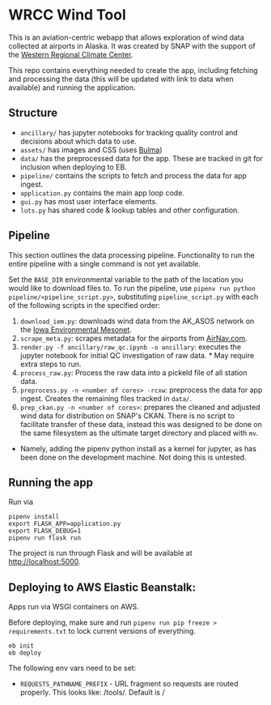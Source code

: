 # WRCC Wind Tool

This is an aviation-centric webapp that allows exploration of wind data collected at airports in Alaska. It was created by SNAP with the support of the [Western Regional Climate Center](https://wrcc.dri.edu/). 

This repo contains everything needed to create the app, including fetching and processing the data (this will be updated with link to data when available) and running the application.

## Structure
 
 * `ancillary/` has jupyter notebooks for tracking quality control and decisions about which data to use. 
 * `assets/` has images and CSS (uses [Bulma](https://bulma.io))
 * `data/` has the preprocessed data for the app. These are tracked in git for inclusion when deploying to EB.
 * `pipeline/` contains the scripts to fetch and process the data for app ingest.
 * `application.py` contains the main app loop code.
 * `gui.py` has most user interface elements.
 * `luts.py` has shared code & lookup tables and other configuration.

## Pipeline

This section outlines the data processing pipeline. Functionality to run the entire pipeline with a single command is not yet available. 

Set the `BASE_DIR` environmental variable to the path of the location you would like to download files to. To run the pipeline, use `pipenv run python pipeline/<pipeline_script.py>`, substituting `pipeline_script.py` with each of the following scripts in the specified order:

1. `download_iem.py`: downloads wind data from the AK_ASOS network on the [Iowa Environmental Mesonet](https://mesonet.agron.iastate.edu/request/download.phtml).
2. `scrape_meta.py`: scrapes metadata for the airports from [AirNav.com](https://www.airnav.com/).
3. `render.py -f ancillary/raw_qc.ipynb -o ancillary`: executes the jupyter notebook for initial QC investigation of raw data. * May require extra steps to run.
4. `process_raw.py`: Process the raw data into a pickeld file of all station data.
5. `preprocess.py -n <number of cores> -rcxw`: preprocess the data for app ingest. Creates the remaining files tracked in `data/`.
6. `prep_ckan.py -n <number of cores>`: prepares the cleaned and adjusted wind data for distribution on SNAP's CKAN. There is no script to facilitate transfer of these data, instead this was designed to be done on the same filesystem as the ultimate target directory and placed with `mv`. 

* Namely, adding the pipenv python install as a kernel for jupyter, as has been done on the development machine. Not doing this is untested. 

## Running the app

Run via 

```
pipenv install
export FLASK_APP=application.py
export FLASK_DEBUG=1
pipenv run flask run
```

The project is run through Flask and will be available at [http://localhost:5000](http://localhost:5000).

## Deploying to AWS Elastic Beanstalk:

Apps run via WSGI containers on AWS.

Before deploying, make sure and run `pipenv run pip freeze > requirements.txt` to lock current versions of everything.

```
eb init
eb deploy
```

The following env vars need to be set:

 * `REQUESTS_PATHNAME_PREFIX` - URL fragment so requests are routed properly. This looks like: /tools/<name-of-tool>. Default is /
